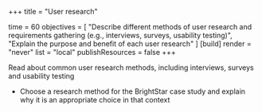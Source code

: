 +++
title = "User research"

time = 60
objectives = [
    "Describe different methods of user research and requirements gathering (e.g., interviews, surveys, usability testing)", 
    "Explain the  purpose and benefit of each user research"
]
[build]
  render = "never"
  list = "local"
  publishResources = false
+++

Read about common user research methods, including interviews, surveys and usability testing 

- Choose a research method for the BrightStar case study and explain why it is an appropriate choice in that context
